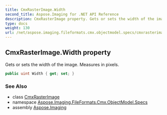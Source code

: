 ```yaml
---
title: CmxRasterImage.Width
second_title: Aspose.Imaging for .NET API Reference
description: CmxRasterImage property. Gets or sets the width of the image. Measures in pixels
type: docs
weight: 130
url: /net/aspose.imaging.fileformats.cmx.objectmodel.specs/cmxrasterimage/width/
---
```

## CmxRasterImage.Width property

Gets or sets the width of the image. Measures in pixels.

```csharp
public uint Width { get; set; }
```

### See Also

* class [CmxRasterImage](../)
* namespace [Aspose.Imaging.FileFormats.Cmx.ObjectModel.Specs](../../cmxrasterimage/)
* assembly [Aspose.Imaging](../../../)


